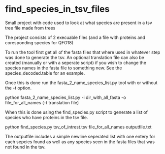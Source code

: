 # find_species_in_tsv_files
Small project with code used to look at what species are present in a tsv tree file made from trees

The project consists of 2 execuable files (and a file with proteins and coresponding species for QFO18) 

To run the tool first get all of the fasta files that where used in whatever step was done to generate the tsv. 
An optional translation file can also be created (manually or with a seperate script) if you wish to change the species names in the fasta file
to something new. See the species_decoded.table for an example. 

Once this is done run the fasta_2_name_species_list.py tool with or without the -t option. 

python fasta_2_name_species_list.py -i dir_with_all_fasta -o file_for_all_names (-t translation file)

When this is done using the find_species.py script to generate a list of species who have proteins in the tsv file.

python find_species.py tsv_of_intrest.tsv file_for_all_names outputfile.txt

The outputfile includes a simple newline seperated list with one entery for each sepcies found as well as any species seen in the fasta files that was not found in the tsv. 
